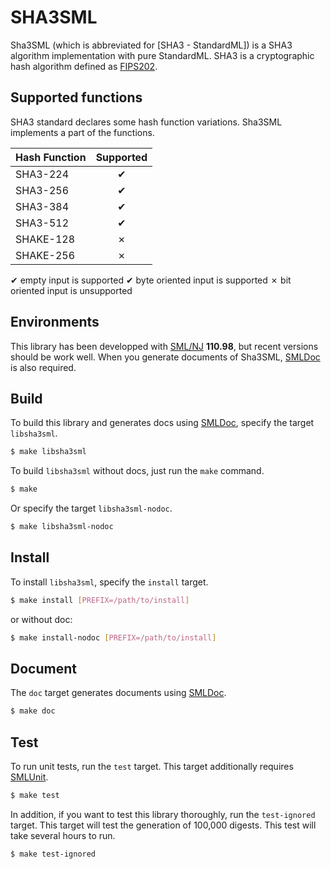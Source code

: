 
# SHA3SML

Sha3SML (which is abbreviated for [SHA3 - StandardML]) is a SHA3 algorithm implementation with pure StandardML.
SHA3 is a cryptographic hash algorithm defined as [FIPS202].


## Supported functions

SHA3 standard declares some hash function variations.
Sha3SML implements a part of the functions.

|Hash Function|Supported |
|:------------|:--------:|
|SHA3-224     |  ✔       |
|SHA3-256     |  ✔       |
|SHA3-384     |  ✔       |
|SHA3-512     |  ✔       |
|SHAKE-128    |  ✗       |
|SHAKE-256    |  ✗       |

✔ empty input is supported
✔ byte oriented input is supported
✗ bit oriented input is unsupported


## Environments

This library has been developped with [SML/NJ] **110.98**, but recent versions should be work well.
When you generate documents of Sha3SML, [SMLDoc] is also required.


## Build

To build this library and generates docs using [SMLDoc], specify the target `libsha3sml`.

```sh
$ make libsha3sml
```

To build `libsha3sml` without docs, just run the `make` command.

```sh
$ make
```

Or specify the target `libsha3sml-nodoc`.

```sh
$ make libsha3sml-nodoc
```


## Install

To install `libsha3sml`, specify the `install` target.

```sh
$ make install [PREFIX=/path/to/install]
```

or without doc:

```sh
$ make install-nodoc [PREFIX=/path/to/install]
```


## Document

The `doc` target generates documents using [SMLDoc].

```sh
$ make doc
```


## Test

To run unit tests, run the `test` target.
This target additionally requires [SMLUnit].

```sh
$ make test
```

In addition, if you want to test this library thoroughly, run the `test-ignored` target.
This target will test the generation of 100,000 digests.
This test will take several hours to run.

```sh
$ make test-ignored
```


[SML/NJ]: https://www.smlnj.org/ "Standard ML of New Jersey"

[SMLDoc]: https://www.pllab.riec.tohoku.ac.jp/smlsharp//?SMLDoc "SMLDoc"

[SMLUnit]: https://github.com/smlsharp/SMLUnit "SMLUnit"

[FIPS202]: https://doi.org/10.6028/NIST.FIPS.202 "SHA-3 Standard: Permutation-Based Hash and Extendable-Output Functions"

[SHA3VS]: https://csrc.nist.gov/CSRC/media/Projects/Cryptographic-Algorithm-Validation-Program/documents/sha3/sha3vs.pdf "Secure Hash Algorithm-3 Validation System (SHA3VS)"
